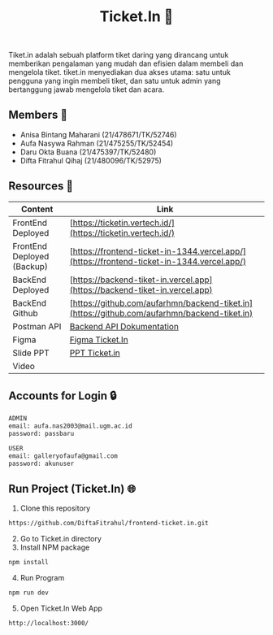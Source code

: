 <strong><h1 align="center">Ticket.In 🎫</h1></strong><br>

Tiket.in adalah sebuah platform tiket daring yang dirancang untuk memberikan pengalaman yang mudah dan efisien 
dalam membeli dan mengelola tiket. tiket.in menyediakan dua akses utama: satu untuk pengguna yang ingin membeli tiket, dan satu untuk admin yang bertanggung jawab mengelola tiket dan acara.

## Members 🦰
* Anisa Bintang Maharani (21/478671/TK/52746)
* Aufa Nasywa Rahman (21/475255/TK/52454)
* Daru Okta Buana (21/475397/TK/52480)
* Difta Fitrahul Qihaj (21/480096/TK/52975) <br>

## Resources 📗
| Content | Link |
| --- | --- |
| FrontEnd Deployed | [https://ticketin.vertech.id/](https://ticketin.vertech.id/) |
| FrontEnd Deployed (Backup) | [https://frontend-ticket-in-1344.vercel.app/](https://frontend-ticket-in-1344.vercel.app/) |
| BackEnd Deployed | [https://backend-tiket-in.vercel.app](https://backend-tiket-in.vercel.app) |
| BackEnd Github | [https://github.com/aufarhmn/backend-tiket.in](https://github.com/aufarhmn/backend-tiket.in) |
| Postman API | [Backend API Dokumentation](https://www.postman.com/aufarhmn/workspace/tiket-in/collection/24138340-4086676b-711e-4de4-a817-42f1d31bb838?action=share&creator=24138340) |
| Figma | [Figma Ticket.In](https://www.figma.com/file/er08vyAtQ0sa2jUPql4tzw/Website-Event-Ticketing-(Community)?type=design&node-id=304%3A3&mode=design&t=VYVMMGikEEyarKRk-1) |
| Slide PPT | [PPT Ticket.in](https://www.canva.com/design/DAFznwImXbU/CZBHuyrEJPlXawNl3lcoPQ/edit?utm_content=DAFznwImXbU&utm_campaign=designshare&utm_medium=link2&utm_source=sharebutton) |
| Video | |

## Accounts for Login 🔒
```bash
ADMIN
email: aufa.nas2003@mail.ugm.ac.id
password: passbaru

USER
email: galleryofaufa@gmail.com
password: akunuser
```

## Run Project (Ticket.In) 🌐
   1. Clone this repository
```bash
https://github.com/DiftaFitrahul/frontend-ticket.in.git
```
   2. Go to Ticket.in directory
   3. Install NPM package
```bash
npm install
```
   4. Run Program
```bash
npm run dev
```
   5. Open Ticket.In Web App
```bash
http://localhost:3000/
```
